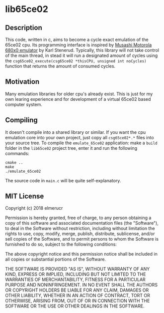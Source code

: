 # lib65ce02
## Description
This code, written in c, aims to become a cycle exact emulation of the 65ce02 cpu. Its programming interface is inspired by [Musashi Motorola 680x0 emulator](https://github.com/kstenerud/Musashi) by Karl Stenerud. Typically, this library will not take control of the main thread, in stead it will run a designated amount of cycles using the ````csg65ce02_execute(csg65ce02 *thisCPU, unsigned int noCycles)```` function that returns the amount of consumed cycles.
## Motivation
Many emulation libraries for older cpu's already exist. This is just for my own learing experience and for development of a virtual 65ce02 based computer system.
## Compiling
It doesn't compile into a shared library or similar. If you want the cpu emulation core into your own project, just copy all ````csg65ce02*.*```` files into your source tree. To compile the ````emulate_65ce02```` application: make a ````build```` folder in the ````lib65ce02```` project tree, enter it and run the following commands:
````
cmake ..
make
./emulate_65ce02
````
The source code in ````main.c```` will be quite self-explanatory.
## MIT License
Copyright (c) 2018 elmerucr

Permission is hereby granted, free of charge, to any person obtaining a copy of this software and associated documentation files (the "Software"), to deal in the Software without restriction, including without limitation the rights to use, copy, modify, merge, publish, distribute, sublicense, and/or sell copies of the Software, and to permit persons to whom the Software is furnished to do so, subject to the following conditions:

The above copyright notice and this permission notice shall be included in all copies or substantial portions of the Software.

THE SOFTWARE IS PROVIDED "AS IS", WITHOUT WARRANTY OF ANY KIND, EXPRESS OR IMPLIED, INCLUDING BUT NOT LIMITED TO THE WARRANTIES OF MERCHANTABILITY, FITNESS FOR A PARTICULAR PURPOSE AND NONINFRINGEMENT. IN NO EVENT SHALL THE AUTHORS OR COPYRIGHT HOLDERS BE LIABLE FOR ANY CLAIM, DAMAGES OR OTHER LIABILITY, WHETHER IN AN ACTION OF CONTRACT, TORT OR OTHERWISE, ARISING FROM, OUT OF OR IN CONNECTION WITH THE SOFTWARE OR THE USE OR OTHER DEALINGS IN THE
SOFTWARE.